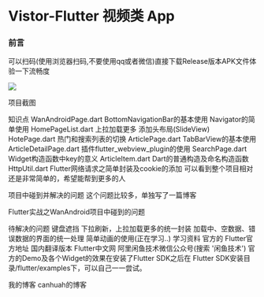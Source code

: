 # Vistor-Flutter 视频类 App

### 前言


可以扫码(使用浏览器扫码,不要使用qq或者微信)直接下载Release版本APK文件体验一下流畅度

<img src='https://www.pgyer.com/app/qrcode/poE0' />

项目截图
  
  
  
  
知识点
WanAndroidPage.dart
BottomNavigationBar的基本使用
Navigator的简单使用
HomePageList.dart
上拉加载更多
添加头布局(SlideView)
HotePage.dart
热门和搜索列表的切换
ArticlePage.dart
TabBarView的基本使用
ArticleDetailPage.dart
插件flutter_webview_plugin的使用
SearchPage.dart
Widget构造函数中key的意义
ArticleItem.dart
Dart的普通构造及命名构造函数
HttpUtil.dart
Flutter网络请求之简单封装及cookie的添加
可以看到整个项目相对还是非常简单的，希望能帮到更多的人

项目中碰到并解决的问题
这个问题比较多，单独写了一篇博客

Flutter实战之WanAndroid项目中碰到的问题

待解决的问题
键盘遮挡
下拉刷新，上拉加载更多的统一封装
加载中、空数据、错误数据的界面的统一处理
简单动画的使用(正在学习..)
学习资料
官方的 Flutter官方地址
国内翻译版本 Flutter中文网
阿里闲鱼技术微信公众号(搜索 '闲鱼技术')
官方的Demo及各个Widget的效果在安装了Flutter SDK之后在 Flutter SDK安装目录/flutter/examples下，可以自己一一尝试。

我的博客 canhuah的博客
